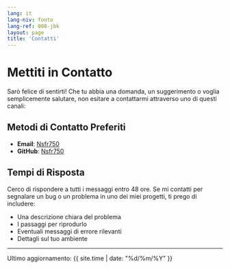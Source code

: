 ```yaml
---
lang: it
lang-niv: fonto
lang-ref: 008-jbk
layout: page
title: 'Contatti'
---
```


# Mettiti in Contatto

Sarò felice di sentirti! Che tu abbia una domanda, un suggerimento o voglia semplicemente salutare, non esitare a contattarmi attraverso uno di questi canali:

## Metodi di Contatto Preferiti

- **Email**: [Nsfr750](mailto:nsfr750@yandex.com)
- **GitHub**: [Nsfr750](https://github.com/Nsfr750)

## Tempi di Risposta

Cerco di rispondere a tutti i messaggi entro 48 ore. Se mi contatti per segnalare un bug o un problema in uno dei miei progetti, ti prego di includere:

- Una descrizione chiara del problema
- I passaggi per riprodurlo
- Eventuali messaggi di errore rilevanti
- Dettagli sul tuo ambiente

---

Ultimo aggiornamento: {{ site.time | date: "%d/%m/%Y" }}

